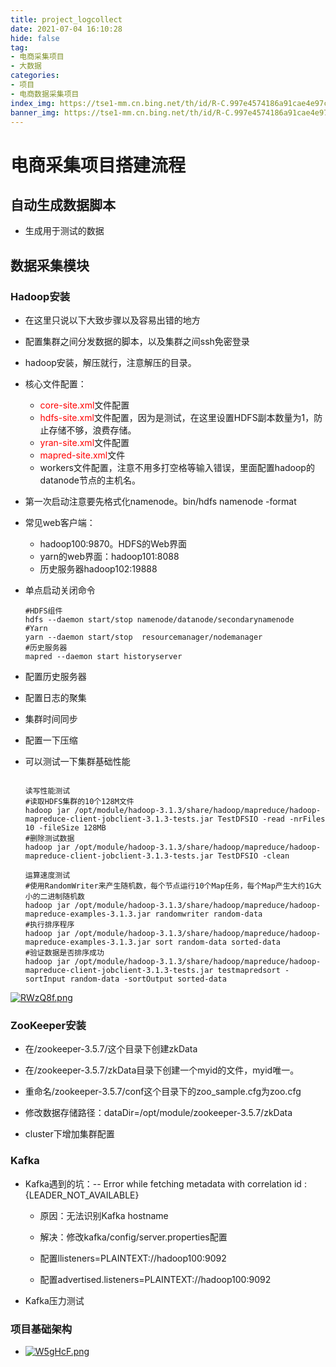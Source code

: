 ```yaml
---
title: project_logcollect
date: 2021-07-04 16:10:28
hide: false
tag:
- 电商采集项目
- 大数据
categories: 
- 项目
- 电商数据采集项目
index_img: https://tse1-mm.cn.bing.net/th/id/R-C.997e4574186a91cae4e97c92a62d1947?rik=GozMVBjPPZSzrQ&riu=http%3a%2f%2fwww.qushuiyin.org%2fsite%2fpictures%2fcaiji2.jpg&ehk=ZDJEN6rMy09jz02d1YbwAeStYjZGA%2fzRyYfhy7gu%2b4c%3d&risl=&pid=ImgRaw
banner_img: https://tse1-mm.cn.bing.net/th/id/R-C.997e4574186a91cae4e97c92a62d1947?rik=GozMVBjPPZSzrQ&riu=http%3a%2f%2fwww.qushuiyin.org%2fsite%2fpictures%2fcaiji2.jpg&ehk=ZDJEN6rMy09jz02d1YbwAeStYjZGA%2fzRyYfhy7gu%2b4c%3d&risl=&pid=ImgRaw
---
```


# 电商采集项目搭建流程

## 自动生成数据脚本

* 生成用于测试的数据

## 数据采集模块

### Hadoop安装

* 在这里只说以下大致步骤以及容易出错的地方

* 配置集群之间分发数据的脚本，以及集群之间ssh免密登录

* hadoop安装，解压就行，注意解压的目录。

* 核心文件配置：

  - <font color=red>core-site.xml</font>文件配置
  - <font color=red>hdfs-site.xml</font>文件配置，因为是测试，在这里设置HDFS副本数量为1，防止存储不够，浪费存储。
  - <font color=red>yran-site.xml</font>文件配置
  - <font color=red>mapred-site.xml</font>文件
  - workers文件配置，注意不用多打空格等输入错误，里面配置hadoop的datanode节点的主机名。

* 第一次启动注意要先格式化namenode。bin/hdfs namenode -format

* 常见web客户端：

  - hadoop100:9870。HDFS的Web界面
  - yarn的web界面：hadoop101:8088
  - 历史服务器hadoop102:19888

* 单点启动关闭命令

  ````
  #HDFS组件
  hdfs --daemon start/stop namenode/datanode/secondarynamenode
  #Yarn
  yarn --daemon start/stop  resourcemanager/nodemanager
  #历史服务器
  mapred --daemon start historyserver
  ````

* 配置历史服务器

* 配置日志的聚集

* 集群时间同步

* 配置一下压缩

* 可以测试一下集群基础性能

  ````
  
  读写性能测试
  #读取HDFS集群的10个128M文件
  hadoop jar /opt/module/hadoop-3.1.3/share/hadoop/mapreduce/hadoop-mapreduce-client-jobclient-3.1.3-tests.jar TestDFSIO -read -nrFiles 10 -fileSize 128MB
  #删除测试数据
  hadoop jar /opt/module/hadoop-3.1.3/share/hadoop/mapreduce/hadoop-mapreduce-client-jobclient-3.1.3-tests.jar TestDFSIO -clean
  
  运算速度测试
  #使用RandomWriter来产生随机数，每个节点运行10个Map任务，每个Map产生大约1G大小的二进制随机数
  hadoop jar /opt/module/hadoop-3.1.3/share/hadoop/mapreduce/hadoop-mapreduce-examples-3.1.3.jar randomwriter random-data
  #执行排序程序
  hadoop jar /opt/module/hadoop-3.1.3/share/hadoop/mapreduce/hadoop-mapreduce-examples-3.1.3.jar sort random-data sorted-data
  #验证数据是否排序成功
  hadoop jar /opt/module/hadoop-3.1.3/share/hadoop/mapreduce/hadoop-mapreduce-client-jobclient-3.1.3-tests.jar testmapredsort -sortInput random-data -sortOutput sorted-data
  ````

[![RWzQ8f.png](https://z3.ax1x.com/2021/07/04/RWzQ8f.png)](https://imgtu.com/i/RWzQ8f)

### ZooKeeper安装

* 在/zookeeper-3.5.7/这个目录下创建zkData
* 在/zookeeper-3.5.7/zkData目录下创建一个myid的文件，myid唯一。

* 重命名/zookeeper-3.5.7/conf这个目录下的zoo_sample.cfg为zoo.cfg
* 修改数据存储路径：dataDir=/opt/module/zookeeper-3.5.7/zkData
* cluster下增加集群配置

### Kafka

* Kafka遇到的坑：-- Error while fetching metadata with correlation id : {LEADER_NOT_AVAILABLE}

  - 原因：无法识别Kafka hostname

  - 解决：修改kafka/config/server.properties配置

  - 配置llisteners=PLAINTEXT://hadoop100:9092
  -  配置advertised.listeners=PLAINTEXT://hadoop100:9092

* Kafka压力测试

### 项目基础架构

* [![W5gHcF.png](https://z3.ax1x.com/2021/07/27/W5gHcF.png)](https://imgtu.com/i/W5gHcF)

